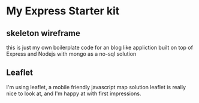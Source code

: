 # My Express Starter kit

## skeleton wireframe

this is just my own boilerplate code for an blog like appliction
built on top of Express and Nodejs with mongo as a no-sql solution

## Leaflet
I'm using leaflet, a mobile friendly javascript map solution
leaflet is really nice to look at, and I'm happy at with first impressions.
